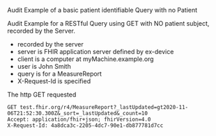 Audit Example of a basic patient identifiable Query with no Patient

Audit Example for a RESTful Query using GET with NO patient subject, recorded by the Server.
- recorded by the server
- server is FHIR application server defined by ex-device
- client is a computer at myMachine.example.org
- user is John Smith
- query is for a MeasureReport
- X-Request-Id is specified 

The http GET requested

```
GET test.fhir.org/r4/MeasureReport?_lastUpdated=gt2020-11-06T21:52:30.300Z&_sort=_lastUpdated&_count=10
Accept: application/fhir+json; fhirVersion=4.0
X-Request-Id: 4a8dca3c-2205-4dc7-90e1-db877781d7cc
```
